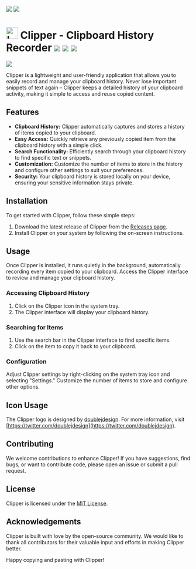 [//]: # (# [ zrfisaac ])

[//]: # (# [ about ])
[//]: # (# - author : Isaac Santana)
[//]: # (# . - email : zrfisaac@gmail.com)
[//]: # (# . - site : zrfisaac.github.io)

[//]: # (# [ markdown ])

[//]: # (# - language)
[![](https://img.shields.io/badge/english--4d65b4?style=for-the-badge)]([README.pt-BR.md](README.en.md))
[![](https://img.shields.io/badge/português--f9c22b?style=for-the-badge)]([README.pt-BR.md](README.en.md))
<!--[![](https://img.shields.io/badge/english--4d65b4?style=for-the-badge)]([README.pt-BR.md](README.en.md))-->
<!--[![](https://img.shields.io/badge/español--fb6b1d?style=for-the-badge)]([README.pt-BR.md](README.en.md))-->
<!--[![](https://img.shields.io/badge/français--8fd3ff?style=for-the-badge)]([README.pt-BR.md](README.en.md))-->
<!--[![](https://img.shields.io/badge/italiano--239063?style=for-the-badge)]([README.pt-BR.md](README.en.md))-->
<!--[![](https://img.shields.io/badge/português--f9c22b?style=for-the-badge)]([README.pt-BR.md](README.en.md))-->
<!--[![](https://img.shields.io/badge/日本語--905ea9?style=for-the-badge)]([README.pt-BR.md](README.en.md))-->

[//]: # (# - title)

# <img src="Clipper.ico" alt="Logo" width="32" height="32"> Clipper - Clipboard History Recorder [![](https://img.shields.io/badge/release-0.0.0.1-blue?style=flat-square&logoColor=white)](https://github.com/zrfisaac/BDE/releases/download/d20230925/BDE.5.2.0.2.exe) [![](https://img.shields.io/badge/patreon-$-ff69b4?logo=patreon&style=flat-square&logoColor=white)](https://www.patreon.com/zrfisaac) [![](https://img.shields.io/badge/ko--fi-$-ff69b4?logo=kofi&style=flat-square&logoColor=white)](https://ko-fi.com/zrfisaac)

[![](https://img.shields.io/badge/-DOWNLOAD-239063?style=for-the-badge&logo=windows95&logoColor=white)](https://github.com/zrfisaac/BDE/releases/download/d20230925/BDE.5.2.0.2.exe)

Clipper is a lightweight and user-friendly application that allows you to easily record and manage your clipboard history. Never lose important snippets of text again – Clipper keeps a detailed history of your clipboard activity, making it simple to access and reuse copied content.

## Features

- **Clipboard History:** Clipper automatically captures and stores a history of items copied to your clipboard.
- **Easy Access:** Quickly retrieve any previously copied item from the clipboard history with a simple click.
- **Search Functionality:** Efficiently search through your clipboard history to find specific text or snippets.
- **Customization:** Customize the number of items to store in the history and configure other settings to suit your preferences.
- **Security:** Your clipboard history is stored locally on your device, ensuring your sensitive information stays private.

## Installation

To get started with Clipper, follow these simple steps:

1. Download the latest release of Clipper from the [Releases page](https://github.com/your-username/clipper/releases).
2. Install Clipper on your system by following the on-screen instructions.

## Usage

Once Clipper is installed, it runs quietly in the background, automatically recording every item copied to your clipboard. Access the Clipper interface to review and manage your clipboard history.

### Accessing Clipboard History

1. Click on the Clipper icon in the system tray.
2. The Clipper interface will display your clipboard history.

### Searching for Items

1. Use the search bar in the Clipper interface to find specific items.
2. Click on the item to copy it back to your clipboard.

### Configuration

Adjust Clipper settings by right-clicking on the system tray icon and selecting "Settings." Customize the number of items to store and configure other options.

## Icon Usage

The Clipper logo is designed by [doublejdesign](https://twitter.com/doublejdesign). For more information, visit [https://twitter.com/doublejdesign](https://twitter.com/doublejdesign).

## Contributing

We welcome contributions to enhance Clipper! If you have suggestions, find bugs, or want to contribute code, please open an issue or submit a pull request.

## License

Clipper is licensed under the [MIT License](LICENSE.md).

## Acknowledgements

Clipper is built with love by the open-source community. We would like to thank all contributors for their valuable input and efforts in making Clipper better.

Happy copying and pasting with Clipper!
